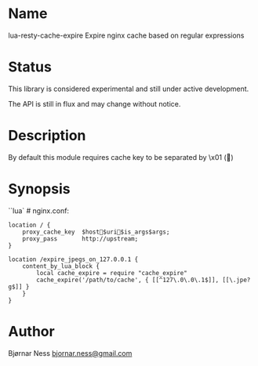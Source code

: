 Name
====

lua-resty-cache-expire Expire nginx cache based on regular expressions

Status
======

This library is considered experimental and still under active development.

The API is still in flux and may change without notice.

Description
===========

By default this module requires cache key to be separated by \x01 ()

Synopsis
========

``lua`
    # nginx.conf:

    location / {
        proxy_cache_key  $host$uri$is_args$args;
        proxy_pass       http://upstream;
    }

    location /expire_jpegs_on_127.0.0.1 {
        content_by_lua_block {
            local cache_expire = require "cache_expire"
            cache_expire('/path/to/cache', { [[^127\.0\.0\.1$]], [[\.jpe?g$]] }
        }
    }

Author
======

Bjørnar Ness <bjornar.ness@gmail.com>
